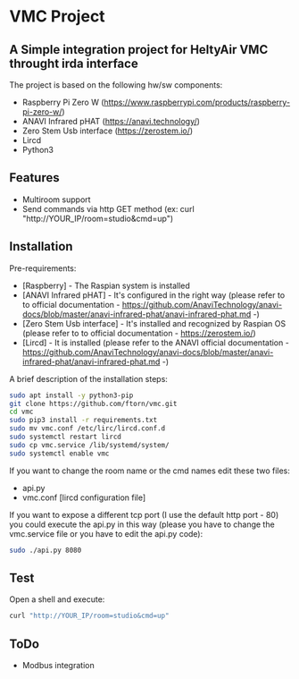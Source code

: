 # VMC Project
## A Simple integration project for HeltyAir VMC throught irda interface

The project is based on the following hw/sw components:
- Raspberry Pi Zero W (https://www.raspberrypi.com/products/raspberry-pi-zero-w/)
- ANAVI Infrared pHAT (https://anavi.technology/)
- Zero Stem Usb interface (https://zerostem.io/)
- Lircd
- Python3

## Features

- Multiroom support
- Send commands via http GET method (ex: curl "http://YOUR_IP/room=studio&cmd=up")

## Installation

Pre-requirements:

- [Raspberry] - The Raspian system is installed
- [ANAVI Infrared pHAT] - It's configured in the right way (please refer to to official documentation - https://github.com/AnaviTechnology/anavi-docs/blob/master/anavi-infrared-phat/anavi-infrared-phat.md -)
- [Zero Stem Usb interface] - It's installed and recognized by Raspian OS (please refer to to official documentation - https://zerostem.io/)
- [Lircd] - It is installed (please refer to the ANAVI official documentation - https://github.com/AnaviTechnology/anavi-docs/blob/master/anavi-infrared-phat/anavi-infrared-phat.md -) 

A brief description of the installation steps:
```sh
sudo apt install -y python3-pip
git clone https://github.com/ftorn/vmc.git
cd vmc
sudo pip3 install -r requirements.txt
sudo mv vmc.conf /etc/lirc/lircd.conf.d
sudo systemctl restart lircd
sudo cp vmc.service /lib/systemd/system/
sudo systemctl enable vmc
```
If you want to change the room name or the cmd names edit these two files:

- api.py 
- vmc.conf [lircd configuration file]

If you want to expose a different tcp port (I use the default http port - 80) you could execute the api.py in this way (please you have to change the vmc.service file or you have to edit the api.py code):
```sh
sudo ./api.py 8080
```
## Test

Open a shell and execute:
```sh
curl "http://YOUR_IP/room=studio&cmd=up"
```

## ToDo

- Modbus integration

